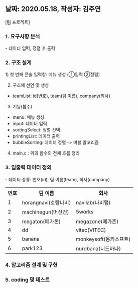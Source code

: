 ## 날짜: 2020.05.18, 작성자: 김주연
[팀 프로젝트]

<h3> 1. 요구사항 분석 </h3>
- 데이터 입력, 정렬 후 출력
<br>

<h3> 2. 구조 설계 </h3>
1) 첫 번째 콘솔 입력창: 메뉴 생성 (①입력 ②정렬)

2) 구조체 선언 및 생성
- teamList: id(번호), team(팀 이름), company(회사)

3) 기능(함수)
- menu: 메뉴 생성
- input: 데이터 입력
- sortingSelect: 정렬 선택
- printingList: 데이터 출력
- bubbleSorting: 데이터 정렬 -> 버블 알고리즘 

4) main.c : 위의 함수의 전체 흐름 정리

<h3> 3. 입출력 데이터 정의 </h3>
- 데이터 종류: 번호(id), 팀 이름(team), 회사(company)

<table>
 <tr>
  <th>번호</th>
  <th>팀 이름</th> 
  <th>회사</th>
  </tr>
 
 <tr>
  <td>1</td>
  <td>horangnavi(호랑나비)</td>
  <td>navilab(나비랩)</td>
 </tr>
 
  <tr>
  <td>2</td>
  <td>machinegun(머신건)</td>
  <td>5works</td>
 </tr>
 
  <tr>
  <td>3</td>
  <td>megaton(메가톤)</td>
  <td>megazone(메가존)</td>
 </tr>
 
   <tr>
  <td>4</td>
  <td>dd</td>
  <td>vitec(VITEC)</td>
 </tr>
 
  <tr>
  <td>5</td>
  <td>banana</td>
  <td>monkeysoft(몽키소프트)</td>
 </tr>
 
  <tr>
  <td>6</td>
  <td>park123</td>
  <td>nurdbana(너드바나)</td>
 </tr>
   </table>

<h3> 4. 알고리즘 설계 및 구현 </h3>


<h3> 5. coding 및 테스트 </h3>
